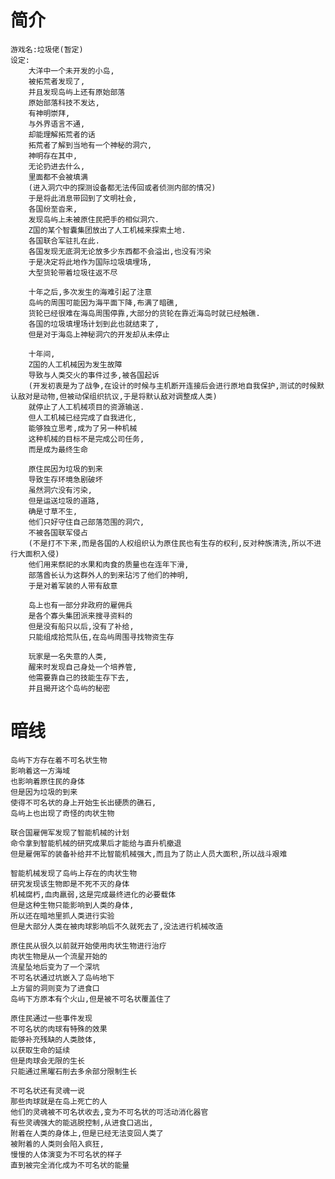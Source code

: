 #   简介

    游戏名:垃圾佬(暂定)
    设定:
        大洋中一个未开发的小岛,
        被拓荒者发现了,
        并且发现岛屿上还有原始部落
        原始部落科技不发达,
        有神明崇拜,
        与外界语言不通,
        却能理解拓荒者的话
        拓荒者了解到当地有一个神秘的洞穴,
        神明存在其中,
        无论扔进去什么,
        里面都不会被填满
        (进入洞穴中的探测设备都无法传回或者侦测内部的情况)
        于是将此消息带回到了文明社会,
        各国纷至沓来,
        发现岛屿上未被原住民把手的相似洞穴.
        Z国的某个智囊集团放出了人工机械来探索土地.
        各国联合军驻扎在此.
        各国发现无底洞无论放多少东西都不会溢出,也没有污染
        于是决定将此地作为国际垃圾填埋场,
        大型货轮带着垃圾往返不尽
        
        十年之后,多次发生的海难引起了注意
        岛屿的周围可能因为海平面下降,布满了暗礁,
        货轮已经很难在海岛周围停靠,大部分的货轮在靠近海岛时就已经触礁.
        各国的垃圾填埋场计划到此也就结束了,
        但是对于海岛上神秘洞穴的开发却从未停止

        十年间,
        Z国的人工机械因为发生故障
        导致与人类交火的事件过多,被各国起诉
        (开发初衷是为了战争,在设计的时候与主机断开连接后会进行原地自我保护,测试的时候默认敌对是动物,但被动保组织抗议,于是将默认敌对调整成人类)
        就停止了人工机械项目的资源输送.
        但人工机械已经完成了自我进化,
        能够独立思考,成为了另一种机械
        这种机械的目标不是完成公司任务,
        而是成为最终生命

        原住民因为垃圾的到来
        导致生存环境急剧破坏
        虽然洞穴没有污染,
        但是运送垃圾的道路,
        确是寸草不生,
        他们只好守住自己部落范围的洞穴,
        不被各国联军侵占
        (不是打不下来,而是各国的人权组织认为原住民也有生存的权利,反对种族清洗,所以不进行大面积入侵)
        他们用来祭祀的水果和肉食的质量也在连年下滑,
        部落酋长认为这群外人的到来玷污了他们的神明,
        于是对着军装的人带有敌意

        岛上也有一部分非政府的雇佣兵
        是各个寡头集团派来搜寻资料的
        但是没有船只以后,没有了补给,
        只能组成拾荒队伍,在岛屿周围寻找物资生存

        玩家是一名失意的人类,
        醒来时发现自己身处一个培养管,
        他需要靠自己的技能生存下去,
        并且揭开这个岛屿的秘密


#   暗线

    岛屿下方存在着不可名状生物
    影响着这一方海域
    也影响着原住民的身体
    但是因为垃圾的到来
    使得不可名状的身上开始生长出硬质的礁石,
    岛屿上也出现了奇怪的肉状生物

    联合国雇佣军发现了智能机械的计划
    命令拿到智能机械的研究成果后才能给与直升机撤退
    但是雇佣军的装备补给并不比智能机械强大,而且为了防止人员大面积,所以战斗艰难

    智能机械发现了岛屿上存在的肉状生物
    研究发现该生物即是不死不灭的身体
    机械腐朽,血肉羸弱,这是完成最终进化的必要载体
    但是这种生物只能影响到人类的身体,
    所以还在暗地里抓人类进行实验
    但是大部分人类在被肉球影响后不久就死去了,没法进行机械改造

    原住民从很久以前就开始使用肉状生物进行治疗
    肉状生物是从一个流星开始的
    流星坠地后变为了一个深坑
    不可名状通过坑嵌入了岛屿地下
    上方留的洞则变为了进食口
    岛屿下方原本有个火山,但是被不可名状覆盖住了

    原住民通过一些事件发现
    不可名状的肉球有特殊的效果
    能够补充残缺的人类肢体,
    以获取生命的延续
    但是肉球会无限的生长
    只能通过黑曜石削去多余部分限制生长

    不可名状还有灵魂一说
    那些肉球就是在岛上死亡的人
    他们的灵魂被不可名状收去,变为不可名状的可活动消化器官
    有些灵魂强大的能逃脱控制,从进食口逃出,
    附着在人类的身体上,但是已经无法变回人类了
    被附着的人类则会陷入疯狂,
    慢慢的人体演变为不可名状的样子
    直到被完全消化成为不可名状的能量

    
